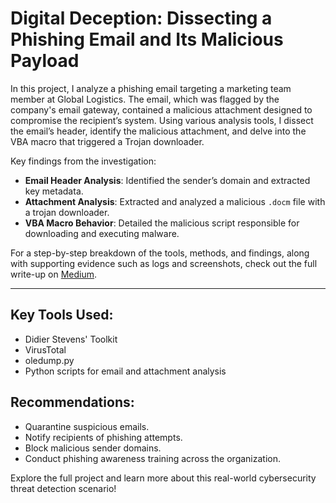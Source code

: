 # Digital Deception: Dissecting a Phishing Email and Its Malicious Payload

In this project, I analyze a phishing email targeting a marketing team member at Global Logistics. The email, which was flagged by the company's email gateway, contained a malicious attachment designed to compromise the recipient’s system. Using various analysis tools, I dissect the email’s header, identify the malicious attachment, and delve into the VBA macro that triggered a Trojan downloader.

Key findings from the investigation:
- **Email Header Analysis**: Identified the sender’s domain and extracted key metadata.
- **Attachment Analysis**: Extracted and analyzed a malicious `.docm` file with a trojan downloader.
- **VBA Macro Behavior**: Detailed the malicious script responsible for downloading and executing malware.

For a step-by-step breakdown of the tools, methods, and findings, along with supporting evidence such as logs and screenshots, check out the full write-up on [Medium](https://medium.com/@noble-antwi/digital-deception-dissecting-a-phishing-email-and-its-malicious-payload-e1eb61985a0a).

---

## Key Tools Used:
- Didier Stevens' Toolkit
- VirusTotal
- oledump.py
- Python scripts for email and attachment analysis

## Recommendations:
- Quarantine suspicious emails.
- Notify recipients of phishing attempts.
- Block malicious sender domains.
- Conduct phishing awareness training across the organization.

Explore the full project and learn more about this real-world cybersecurity threat detection scenario!
